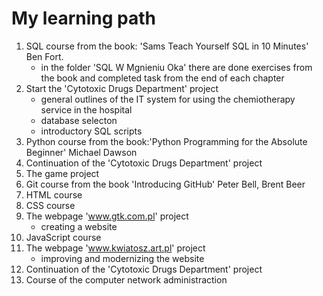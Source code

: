 # My learning path

1.  SQL course from the book: 'Sams Teach Yourself SQL in 10 Minutes' Ben Fort.
    - in the folder 'SQL W Mgnieniu Oka' there are done exercises from the book and completed task from the end of each chapter
2.  Start the 'Cytotoxic Drugs Department' project
    - general outlines of the IT system for using the chemiotherapy service in the hospital
    - database selecton
    - introductory SQL scripts
3.  Python course from the book:'Python Programming for the Absolute Beginner' Michael Dawson
4.  Continuation of the 'Cytotoxic Drugs Department' project
5.  The game project
6.  Git course from the book 'Introducing GitHub' Peter Bell, Brent Beer
7.  HTML course
8.  CSS course
9.  The webpage 'www.gtk.com.pl' project
    - creating a website
10. JavaScript course
11. The webpage 'www.kwiatosz.art.pl' project
    - improving and modernizing the website
12. Continuation of the 'Cytotoxic Drugs Department' project
13. Course of the computer network administraction

